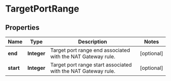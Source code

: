 

# TargetPortRange

## Properties

| Name | Type | Description | Notes |
| ------------ | ------------- | ------------- | ------------- |
| **end** | **Integer** | Target port range end associated with the NAT Gateway rule. |  [optional] |
| **start** | **Integer** | Target port range start associated with the NAT Gateway rule. |  [optional] |


